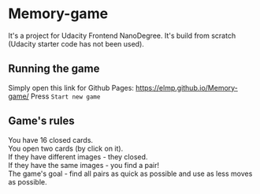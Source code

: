 # Memory-game

It's a project for Udacity Frontend NanoDegree. It's build from scratch (Udacity starter code has not been used).

## Running the game

Simply open this link for Github Pages: https://elmp.github.io/Memory-game/
Press ` Start new game `


## Game's rules

You have 16 closed cards.  
You open two cards (by click on it).  
If they have different images - they closed.  
If they have the same images - you find a pair!  
The game's goal - find all pairs as quick as possible and use as less moves as possible.  
